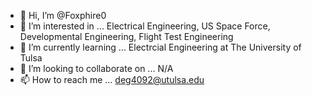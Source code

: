- 👋 Hi, I’m @Foxphire0
- 👀 I’m interested in ... Electrical Engineering, US Space Force, Developmental Engineering, Flight Test Engineering
- 🌱 I’m currently learning ... Electrcial Engineering at The University of Tulsa
- 💞️ I’m looking to collaborate on ... N/A
- 📫 How to reach me ... deg4092@utulsa.edu

<!---
Foxphire0/Foxphire0 is a ✨ special ✨ repository because its `README.md` (this file) appears on your GitHub profile.
You can click the Preview link to take a look at your changes.
--->
